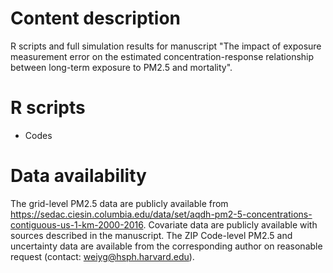 # Content description
R scripts and full simulation results for manuscript "The impact of exposure measurement error on the estimated concentration-response relationship between long-term exposure to PM2.5 and mortality".

# R scripts
 - Codes

# Data availability
The grid-level PM2.5 data are publicly available from https://sedac.ciesin.columbia.edu/data/set/aqdh-pm2-5-concentrations-contiguous-us-1-km-2000-2016. Covariate data are publicly available with sources described in the manuscript. The ZIP Code-level PM2.5 and uncertainty data are available from the corresponding author on reasonable request (contact: weiyg@hsph.harvard.edu).

